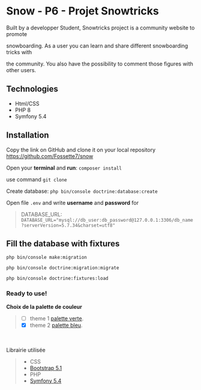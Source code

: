 # Snow - P6 - Projet Snowtricks

Built by a developper Student, Snowtricks project is a community website to promote

snowboarding. As a user you can learn and share different snowboarding tricks with

the community. You also have the possibility to comment those figures with other users.

## Technologies
  - Html/CSS
  - PHP 8
  - Symfony 5.4

## Installation

Copy the link on GitHub and clone it on your local repository
https://github.com/Fossette7/snow

Open your **terminal** and **run**: `composer install`

use command `git clone`

Create database: `php bin/console doctrine:database:create`

Open file `.env` and write **username** and **password** for 

> DATABASE_URL: `DATABASE_URL="mysql://db_user:db_password@127.0.0.1:3306/db_name?serverVersion=5.7.34&charset=utf8"`

## Fill the database with fixtures

`php bin/console make:migration`

`php bin/console doctrine:migration:migrate`

`php bin/console doctrine:fixtures:load`

### Ready to use!

**Choix de la palette de couleur**
> - [ ] theme 1 [palette verte](https://colorhunt.co/palette/3e8e7e7cd1b8fabb51faedc6).
> - [x] theme 2 [palette bleu](https://colorhunt.co/palette/22577e5584ac95d1ccf6f2d4).
  
  <br/><br/>
Librairie utilisée
>- CSS
>- [Bootstrap 5.1](https://getbootstrap.com/docs/5.1/getting-started/introduction/)
>- PHP
>- [Symfony 5.4](https://symfony.com/download)
